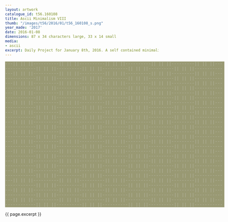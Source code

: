```yaml
---
layout: artwork
catalogue_id: t56.160108
title: Ascii Minimalism VIII
thumb: "/images/t56/2016/01/t56_160108_s.png"
year_made: '2017'
date: 2016-01-08
dimensions: 87 x 34 characters large, 33 x 14 small
media:
- ascii
excerpt: Daily Project for January 8th, 2016. A self contained minimalist ascii artwork. Fonts and css styles are allowed and included on page. Adapts to mobile and laptop breakpoints.
---
```


<style>
    pre {
        background-color: #999973;
        color: #B5B5A1;
        font-family: "Lucida Sans Typewriter","Lucida Typewriter",Courier,monospace;
        font-size: .875rem;
        padding: 0;
        overflow: hidden;
    }

    @media screen and (max-width: 600px) {
      .ascii-large {
        display: none;
      }
      pre {
        width: 17rem;
      }
    }
    @media screen and (min-width: 600px){
        .ascii-small {
          display: none;
      }
      pre {
        width: 45rem;
      }
    }
</style>

<pre class="ascii-large">
---|| || ||----------|| || ||----------|| || ||----------|| || ||---------|| || ||---
------------|| || ||----------|| || ||----------|| || ||----------|| || ||-----------
---|| || ||----------|| || ||----------|| || ||----------|| || ||---------|| || ||---
------------|| || ||----------|| || ||----------|| || ||----------|| || ||-----------
---|| || ||----------|| || ||----------|| || ||----------|| || ||---------|| || ||---
------------|| || ||----------|| || ||----------|| || ||----------|| || ||-----------
---|| || ||----------|| || ||----------|| || ||----------|| || ||---------|| || ||---
------------|| || ||----------|| || ||----------|| || ||----------|| || ||-----------
---|| || ||----------|| || ||----------|| || ||----------|| || ||---------|| || ||---
------------|| || ||----------|| || ||----------|| || ||----------|| || ||-----------
---|| || ||----------|| || ||----------|| || ||----------|| || ||---------|| || ||---
------------|| || ||----------|| || ||----------|| || ||----------|| || ||-----------
---|| || ||----------|| || ||----------|| || ||----------|| || ||---------|| || ||---
------------|| || ||----------|| || ||----------|| || ||----------|| || ||-----------
---|| || ||----------|| || ||----------|| || ||----------|| || ||---------|| || ||---
------------|| || ||----------|| || ||----------|| || ||----------|| || ||-----------
---|| || ||----------|| || ||----------|| || ||----------|| || ||---------|| || ||---
------------|| || ||----------|| || ||----------|| || ||----------|| || ||-----------
---|| || ||----------|| || ||----------|| || ||----------|| || ||---------|| || ||---
------------|| || ||----------|| || ||----------|| || ||----------|| || ||-----------
---|| || ||----------|| || ||----------|| || ||----------|| || ||---------|| || ||---
------------|| || ||----------|| || ||----------|| || ||----------|| || ||-----------
---|| || ||----------|| || ||----------|| || ||----------|| || ||---------|| || ||---
------------|| || ||----------|| || ||----------|| || ||----------|| || ||-----------
---|| || ||----------|| || ||----------|| || ||----------|| || ||---------|| || ||---
------------|| || ||----------|| || ||----------|| || ||----------|| || ||-----------
---|| || ||----------|| || ||----------|| || ||----------|| || ||---------|| || ||---
------------|| || ||----------|| || ||----------|| || ||----------|| || ||-----------
---|| || ||----------|| || ||----------|| || ||----------|| || ||---------|| || ||---
------------|| || ||----------|| || ||----------|| || ||----------|| || ||-----------
</pre>

<pre class="ascii-small">
---|| || ||----------|| || ||---
------------|| || ||------------
---|| || ||----------|| || ||---
------------|| || ||------------
---|| || ||----------|| || ||---
------------|| || ||------------
---|| || ||----------|| || ||---
------------|| || ||------------
---|| || ||----------|| || ||---
------------|| || ||------------
---|| || ||----------|| || ||---
------------|| || ||------------
</pre>

{{ page.excerpt }}

